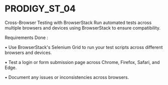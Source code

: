 # PRODIGY_ST_04
Cross-Browser Testing with BrowserStack
Run automated tests across multiple
browsers and devices using BrowserStack to ensure compatibility.

Requirements Done :

• Use BrowserStack's Selenium Grid to run your test scripts across different browsers and devices.

• Test a login or form submission page across Chrome, Firefox, Safari, and Edge.

• Document any issues or inconsistencies across browsers.
